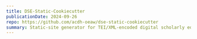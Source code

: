```yaml
---
title: DSE-Static-Cookiecutter
publicationDate: 2024-09-26
repo: https://github.com/acdh-oeaw/dse-static-cookiecutter
summary: Static-site generator for TEI/XML-encoded digital scholarly editions.
---
```

